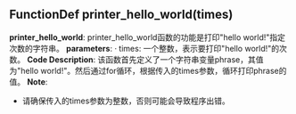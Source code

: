 ## FunctionDef printer_hello_world(times)
**printer_hello_world**: printer_hello_world函数的功能是打印"hello world!"指定次数的字符串。
**parameters**:
· times: 一个整数，表示要打印"hello world!"的次数。
**Code Description**:
该函数首先定义了一个字符串变量phrase，其值为"hello world!"。然后通过for循环，根据传入的times参数，循环打印phrase的值。
**Note**:
- 请确保传入的times参数为整数，否则可能会导致程序出错。
